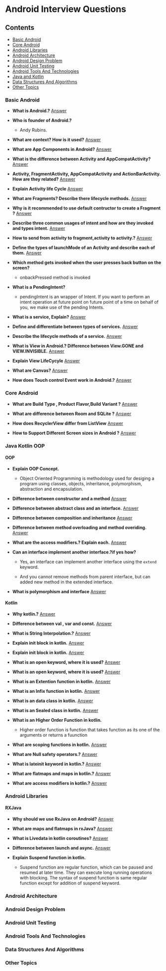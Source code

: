 # Android Interview Questions

## Contents
* [Basic Android](#basic-android)
* [Core Android](#core-android)
* [Android Libraries](#android-libraries)
* [Android Architecture](#android-architecture)
* [Android Design Problem](#android-design-problem)
* [Android Unit Testing](#android-unit-testing)
* [Android Tools And Technologies](#android-tools-and-technologies)
* [Java and Kotlin](#java-and-kotlin)
* [Data Structures And Algorithms](#data-structures-and-algorithms)
* [Other Topics](#other-topics)

### Basic Android

* **What is Android.?** [Answer](https://github.com/Manohar2710/android-cheat-sheet/blob/master/Basic%20Android/What_is_Android.md)

* **Who is founder of Android.?**

	- Andy Rubins.

* **What are context? How is it used?** [Answer](https://github.com/Manohar2710/android-cheat-sheet/blob/master/Basic%20Android/What_is_Context.md)

* **What are App Components in Android?** [Answer](https://github.com/Manohar2710/android-cheat-sheet/blob/master/Basic%20Android/app_components.md)

* **What is the difference between Activity and AppCompatActivity?** [Answer](https://github.com/Manohar2710/android-cheat-sheet/blob/master/Basic%20Android/difference_between_Activity_and_AppCompatActivity.md)  

* **Activity, FragmentActivity, AppCompatActivity and ActionBarActivity. How are they related?** [Answer](https://github.com/Manohar2710/android-cheat-sheet/blob/master/Basic%20Android/How_are_they_related.md)  

* **Explain Activity life Cycle** [Answer](https://github.com/Manohar2710/android-cheat-sheet/blob/master/Basic%20Android/Explain_Activity_life_Cycle.md)

* **What are Fragments? Describe there lifecycle methods.** [Answer](https://github.com/Manohar2710/android-cheat-sheet/blob/master/Basic%20Android/What_are_Fragments.md)

* **Why is it recommended to use default contructor to create a Fragment ?** [Answer](https://github.com/Manohar2710/android-cheat-sheet/blob/master/Basic%20Android/Why_Default_Constructor.md)

* **Describe three common usages of intent and how are they invoked and types intent.** [Answer](https://github.com/Manohar2710/android-cheat-sheet/blob/master/Basic%20Android/common_usages_of_intent.md)  

* **How to send from activity to fragment,activity to activity.?** [Answer](https://github.com/Manohar2710/android-cheat-sheet/blob/master/Basic%20Android/share_data_between_components.md)  

* **Define the types of launchMode of an Activity and describe each of them.** [Answer](https://github.com/Manohar2710/android-cheat-sheet/blob/master/Basic%20Android/types_of_launchModes.md)   

* **Which method gets invoked when the user presses back button on the screen?**  
	- onbackPressed method is invoked   

* **What is a PendingIntent?**  
	- pendingIntent is an wrapper of Intent. If you want to perform an intent operation at future point on future point of a time on behalf of you, we make use of the pending Intents.   

* **What is a service, Explain?** [Answer](https://github.com/Manohar2710/android-cheat-sheet/blob/master/Basic%20Android/What_is_a_service.md) 

* **Define and differentiate between types of services.** [Answer](https://github.com/Manohar2710/android-cheat-sheet/blob/master/Basic%20Android/two_types_of_services.md)  

* **Describe the lifecycle methods of a service.** [Answer](https://github.com/Manohar2710/android-cheat-sheet/blob/master/Basic%20Android/lifecycle_methods_of_a_service.md)   

* **What is View in Android.? Difference between View.GONE and VIEW.INVISIBLE.** [Answer](https://github.com/Manohar2710/android-cheat-sheet/blob/master/Basic%20Android/View_in_Android.md)

* **Explain View LifeCycyle** [Answer](https://github.com/Manohar2710/android-cheat-sheet/blob/master/Core%20Android/View_LifeCycyle.md) 

* **What are Canvas?** [Answer](https://github.com/Manohar2710/android-cheat-sheet/blob/master/Basic%20Android/what_are_canvas.md) 

* **How does Touch control Event work in Android.?** [Answer](https://github.com/Manohar2710/android-cheat-sheet/blob/master/Core%20Android/what_are_touch_control_event.md)


### Core Android

* **What are Build Type , Product Flavor,Build Variant ?** [Answer](https://github.com/Manohar2710/android-cheat-sheet/blob/master/Core%20Android/Build_Type_Product_Flavor_Build_Variant.md)    

* **What are difference between Room and SQLite ?** [Answer](https://github.com/Manohar2710/android-cheat-sheet/blob/master/Core%20Android/Room_and_SQLite.md) 

* **How does RecyclerView differ from ListView** [Answer](https://github.com/Manohar2710/android-cheat-sheet/blob/master/Core%20Android/RecyclerView_differ_from_ListView.md)  

* **How to Support Different Screen sizes in Android ?** [Answer](https://github.com/Manohar2710/android-cheat-sheet/blob/master/Core%20Android/Different_Screen_sizes.md) 


### Java Kotlin OOP

#### OOP
* **Explain OOP Concept.** 
	- Object Oriented Programming is methodology used for desiging a program using classes, objects, inheritance, polymorphism, abstraction and encapsulation.

* **Difference between constructor and a method** [Answer](https://github.com/Manohar2710/android-cheat-sheet/blob/master/Java%20Kotlin/diff_const_and_method.md) 

* **Difference between abstract class and an interface.** [Answer](https://github.com/Manohar2710/android-cheat-sheet/blob/master/Java%20Kotlin/diff_abstract_interface.md)

* **Difference between composition and inheritance** [Answer](https://github.com/Manohar2710/android-cheat-sheet/blob/master/Java%20Kotlin/diff_composition_inheritance.md)

* **Difference between method overloading and method overiding.** [Answer](https://github.com/Manohar2710/android-cheat-sheet/blob/master/Java%20Kotlin/diff_method_overriding_overloading.md)

* **What are the access modifiers.? Explain each.** [Answer](https://github.com/Manohar2710/android-cheat-sheet/blob/master/Java%20Kotlin/access_modifiers.md)

* **Can an interface implement another interface.?if yes how?**
	- Yes, an interface can implement another interface using the `extend` keyword.

	- And you cannot remove methods from parent interface, but can added new method in the extended interface.

* **What is polymorphism and interface** [Answer](https://github.com/Manohar2710/android-cheat-sheet/blob/master/Java%20Kotlin/polymorphism_and_inheritance.md) 


#### Kotlin
* **Why kotlin.?** [Answer](https://github.com/Manohar2710/android-cheat-sheet/blob/master/Java%20Kotlin/why_kotlin.md) 

* **Difference between val , var and const.** [Answer](https://github.com/Manohar2710/android-cheat-sheet/blob/master/Java%20Kotlin/diff_val_var_const.md) 

* **What is String Interpolation.?** [Answer](https://github.com/Manohar2710/android-cheat-sheet/blob/master/Java%20Kotlin/string_interpolation.md)

* **Explain init block in kotlin.** [Answer](https://github.com/Manohar2710/android-cheat-sheet/blob/master/Java%20Kotlin/init_block.md)
 
* **Explain init block in kotlin.** [Answer](https://github.com/Manohar2710/android-cheat-sheet/blob/master/Java%20Kotlin/init_block.md)

* **What is an open keyword, where it is used?** [Answer](https://github.com/Manohar2710/android-cheat-sheet/blob/master/Java%20Kotlin/open_keyword.md)

* **What is an open keyword, where it is used?** [Answer](https://github.com/Manohar2710/android-cheat-sheet/blob/master/Java%20Kotlin/open_keyword.md)

* **What is an Extention function in kotlin.** [Answer](https://github.com/Manohar2710/android-cheat-sheet/blob/master/Java%20Kotlin/extention_function.md)

* **What is an Infix function in kotlin.** [Answer](https://github.com/Manohar2710/android-cheat-sheet/blob/master/Java%20Kotlin/infix_function.md)

* **What is an data class in kotlin.** [Answer](https://github.com/Manohar2710/android-cheat-sheet/blob/master/Java%20Kotlin/data_class.md)

* **What is an Sealed class in kotlin.** [Answer](https://github.com/Manohar2710/android-cheat-sheet/blob/master/Java%20Kotlin/Sealed_class.md)

* **What is an Higher Order Function in kotlin.** 
	- Higher order function is function that takes function as its one of the arguments or returns a fuunction 

* **What are scoping functions in kotlin.** [Answer](https://github.com/Manohar2710/android-cheat-sheet/blob/master/Java%20Kotlin/scoping_functions.md)

* **What are Null safety operators.?** [Answer](https://github.com/Manohar2710/android-cheat-sheet/blob/master/Java%20Kotlin/null_safetty_operator.md)

* **What is lateinit keyword in kotlin.?** [Answer](https://github.com/Manohar2710/android-cheat-sheet/blob/master/Java%20Kotlin/lateinit_keyword.md)

* **What are flatmaps and maps in kotlin.?** [Answer](https://github.com/Manohar2710/android-cheat-sheet/blob/master/Java%20Kotlin/flatmap_and_map.md)

* **What are access modifiers in kotlin.?** [Answer](https://github.com/Manohar2710/android-cheat-sheet/blob/master/Java%20Kotlin/access_modifiers.md)

    
### Android Libraries

#### RXJava

* **Why should we use RxJava on Android?** [Answer](https://github.com/Manohar2710/android-cheat-sheet/blob/master/Android%20Libraries/RxJava_on_Android.md) 

* **What are maps and flatmaps in rxJava?** [Answer](https://github.com/Manohar2710/android-cheat-sheet/blob/master/Android%20Libraries/maps_and_flatmaps_in_rxJava.md) 

* **What is Livedata in kotlin coroutines?** [Answer](https://github.com/Manohar2710/android-cheat-sheet/blob/master/Android%20Libraries/livedata_in_kotlin.md) 

* **Difference between launch and async.** [Answer](https://github.com/Manohar2710/android-cheat-sheet/blob/master/Android%20Libraries/diff_launch_asynch.md) 

* **Explain Suspend function in kotlin.**
	- Suspend function are regular function, which can be paused and resumed at later time. They can execute long running operations with blocking. The syntax of suspend function is same regular function except for addition of suspend keyword. 


### Android Architecture

### Android Design Problem  

### Android Unit Testing  

### Android Tools And Technologies  

### Data Structures And Algorithms

### Other Topics